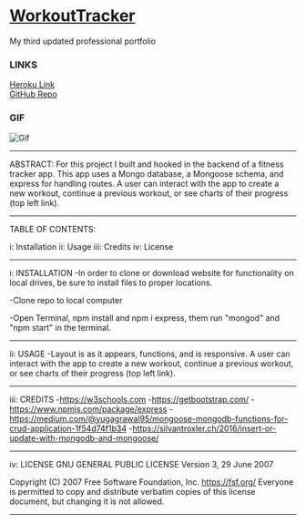# [WorkoutTracker](https://afternoon-cliffs-68969.herokuapp.com/?id=5e88566ca6747400178a6e25)
My third updated professional portfolio

### LINKS
[Heroku Link](https://afternoon-cliffs-68969.herokuapp.com/?id=5e88566ca6747400178a6e25)
<br>
[GitHub Repo](https://github.com/asuleigh/WorkoutTracker)

### GIF
![Gif](workoutGIF.gif)

<hr>

ABSTRACT: For this project I built and hooked in the backend of a fitness tracker app. This app uses a Mongo database, a Mongoose schema, and express for handling routes. A user can interact with the app to create a new workout, continue a previous workout, or see charts of their progress (top left link).

<hr>

TABLE OF CONTENTS:

i: Installation
ii: Usage
iii: Credits
iv: License

<hr>

i: INSTALLATION
-In order to clone or download website for functionality on local drives, be sure to install files to proper locations.

-Clone repo to local computer

-Open Terminal, npm install and npm i express, them run "mongod" and "npm start" in the terminal.

<hr>

ii: USAGE
-Layout is as it appears, functions, and is responsive. A user can interact with the app to create a new workout, continue a previous workout, or see charts of their progress (top left link).

<hr>

iii: CREDITS
-https://w3schools.com
-https://getbootstrap.com/
-https://www.npmjs.com/package/express
-https://medium.com/@yugagrawal95/mongoose-mongodb-functions-for-crud-application-1f54d74f1b34
-https://silvantroxler.ch/2016/insert-or-update-with-mongodb-and-mongoose/

<hr>

iv: LICENSE
GNU GENERAL PUBLIC LICENSE
Version 3, 29 June 2007

 Copyright (C) 2007 Free Software Foundation, Inc. <https://fsf.org/>
 Everyone is permitted to copy and distribute verbatim copies
 of this license document, but changing it is not allowed.

 <hr>